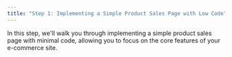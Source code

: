 ```yaml
---
title: "Step 1: Implementing a Simple Product Sales Page with Low Code"
---
```


 In this step, we'll walk you through implementing a simple product sales page with minimal code, allowing you to focus on the core features of your e-commerce site.